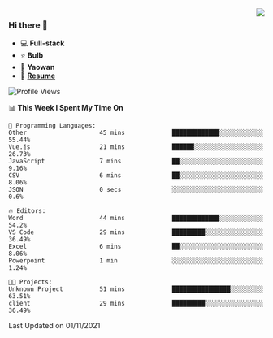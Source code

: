<img align="right" src="https://github-readme-stats.vercel.app/api?username=LolipopJ&show_icons=true&count_private=true&hide_title=true&include_all_commits=true&theme=vue">

### Hi there 👋

- :computer: **Full-stack**
- :star: **Bulb**
- :pill: **Yaowan**
- :milky_way: [**Resume**](https://cdn.jsdelivr.net/gh/lolipopj/resume/export/resume-en.pdf)

<!--START_SECTION:waka-->
![Profile Views](http://img.shields.io/badge/Profile%20Views-19-blue)

📊 **This Week I Spent My Time On** 

```text
💬 Programming Languages: 
Other                    45 mins             █████████████░░░░░░░░░░░░   55.44% 
Vue.js                   21 mins             ██████░░░░░░░░░░░░░░░░░░░   26.73% 
JavaScript               7 mins              ██░░░░░░░░░░░░░░░░░░░░░░░   9.16% 
CSV                      6 mins              ██░░░░░░░░░░░░░░░░░░░░░░░   8.06% 
JSON                     0 secs              ░░░░░░░░░░░░░░░░░░░░░░░░░   0.6%

🔥 Editors: 
Word                     44 mins             █████████████░░░░░░░░░░░░   54.2% 
VS Code                  29 mins             █████████░░░░░░░░░░░░░░░░   36.49% 
Excel                    6 mins              ██░░░░░░░░░░░░░░░░░░░░░░░   8.06% 
Powerpoint               1 min               ░░░░░░░░░░░░░░░░░░░░░░░░░   1.24%

🐱‍💻 Projects: 
Unknown Project          51 mins             ████████████████░░░░░░░░░   63.51% 
client                   29 mins             █████████░░░░░░░░░░░░░░░░   36.49%

```


 Last Updated on 01/11/2021
<!--END_SECTION:waka-->
